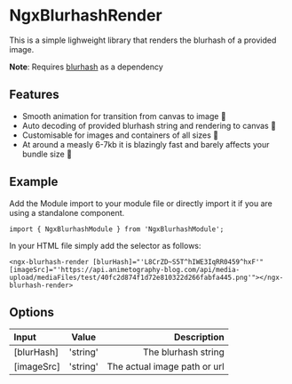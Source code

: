 # NgxBlurhashRender

This is a simple lighweight library that renders the blurhash of a provided image.

**Note**:
Requires [blurhash](https://www.npmjs.com/package/blurhash) as a dependency

## Features
* Smooth animation for transition from canvas to image 💖
* Auto decoding of provided blurhash string and rendering to canvas 💪
* Customisable for images and containers of all sizes 🤖
* At around a measly 6-7kb it is blazingly fast and barely affects your bundle size 🚀

## Example
Add the Module import to your module file or directly import it if you are using a standalone component.

`import { NgxBlurhashModule } from 'NgxBlurhashModule';`

In your HTML file simply add the selector as follows:

`<ngx-blurhash-render [blurHash]="'L8CrZD~S5T^hIWE3IqRR0459^hxF'" [imageSrc]="'https://api.animetography-blog.com/api/media-upload/mediaFiles/test/40fc2d874f1d72e810322d266fabfa445.png'"></ngx-blurhash-render>`

## Options
| Input      | Value | Description     |
| :---        |    :----:   |          ---: |
| [blurHash]      | 'string'       | The blurhash string   |
| [imageSrc]   | 'string'        | The actual image path or url      |

